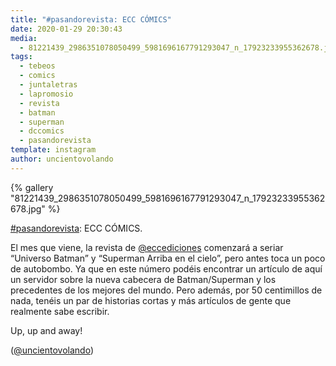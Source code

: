 ```yaml
---
title: "#pasandorevista: ECC CÓMICS"
date: 2020-01-29 20:30:43
media: 
  - 81221439_2986351078050499_5981696167791293047_n_17923233955362678.jpg
tags: 
  - tebeos
  - comics
  - juntaletras
  - lapromosio
  - revista
  - batman
  - superman
  - dccomics
  - pasandorevista
template: instagram
author: uncientovolando
---
```


{% gallery "81221439_2986351078050499_5981696167791293047_n_17923233955362678.jpg" %}

[#pasandorevista](/etiquetas/pasandorevista): ECC CÓMICS.

El mes que viene, la revista de [@eccediciones](https://instagram.com/eccediciones) comenzará a seriar “Universo Batman” y “Superman Arriba en el cielo”, pero antes toca un poco de autobombo. Ya que en este número podéis encontrar un artículo de aquí un servidor sobre la nueva cabecera de Batman/Superman y los precedentes de los mejores del mundo. Pero además, por 50 centimillos de nada, tenéis un par de historias cortas y más artículos de gente que realmente sabe escribir.

Up, up and away!

([@uncientovolando](https://instagram.com/uncientovolando))
